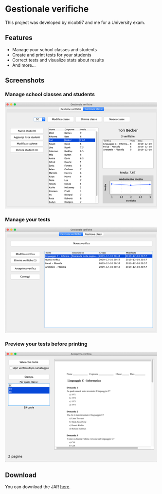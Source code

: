 # Gestionale verifiche

This project was developed by nicob97 and me for a University exam.

## Features
* Manage your school classes and students
* Create and print tests for your students
* Correct tests and visualize stats about results
* And more...

## Screenshots
### Manage school classes and students
<img width="500" alt="portfolio_view" src="screenshots/gestione-classe.png">

### Manage your tests
<img width="500" alt="portfolio_view" src="screenshots/verifiche.png">

### Preview your tests before printing
<img width="500" alt="portfolio_view" src="screenshots/anteprima-verifica.png">

## Download
You can download the JAR [here](https://github.com/riggraz/gestionale-verifiche/releases/tag/1.0).
